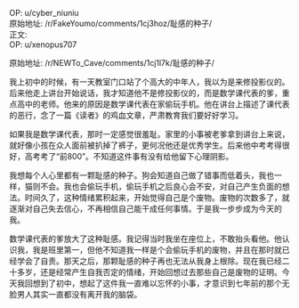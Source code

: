 
OP: u/cyber_niuniu  
原始地址: /r/FakeYoumo/comments/1cj3hoz/耻感的种子/  
正文:  
OP: u/xenopus707  

 原始地址: /r/NEWTo_Cave/comments/1cj1l7k/耻感的种子/  

我上初中的时候，有一天教室门口站了个高大的中年人，我以为是来修投影仪的。后来他走上讲台开始说话，我才知道他不是修投影仪的，而是数学课代表的爹，重点高中的老师。他来的原因是数学课代表在家偷玩手机。他在讲台上描述了课代表的恶行，念了一篇《读者》的鸡血文章，严肃教育我们要好好学习。

如果我是数学课代表，那时一定感觉很羞耻。家里的小事被老爹拿到讲台上来说，就好像小孩在众人面前被扒掉了裤子，更何况他还是优秀学生。后来他中考考得很好，高考考了“前800”。不知道这件事有没有给他留下心理阴影。

我想每个人心里都有一颗耻感的种子。狗会知道自己做了错事而低着头，我也一样，猫则不会。我也会偷玩手机，偷玩手机之后良心会不安，对自己产生负面的想法。时间久了，这种情绪累积起来，开始觉得自己是个废物。废物的次数多了，就逐渐对自己失去信心，不再相信自己能干成任何事情。于是我一步步成为今天的我。

数学课代表的爹放大了这种耻感。我记得当时我坐在座位上，不敢抬头看他。他认识我，我是班里第一，但他不知道我一样是个会偷玩手机的废物，并且在那时就已经学会了自责。那天之后，那颗耻感的种子再也无法从我身上根除。现在我已经二十多岁，还是经常产生自我否定的情绪，开始回想过去那些自己是废物的证明。今天我回想到了初中，想起了这件我一直难以忘怀的小事，才意识到七年前的那个无脸男人其实一直都没有离开我的脑袋。
